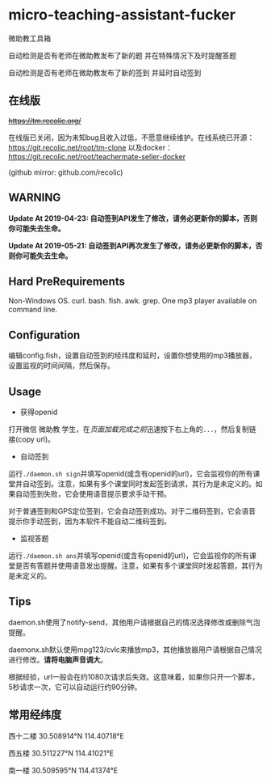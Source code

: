 # micro-teaching-assistant-fucker

微助教工具箱

自动检测是否有老师在微助教发布了新的题 并在特殊情况下及时提醒答题

自动检测是否有老师在微助教发布了新的签到 并延时自动签到

## 在线版

~~https://tm.recolic.org/~~

在线版已关闭，因为未知bug且收入过低，不愿意继续维护。在线系统已开源： https://git.recolic.net/root/tm-clone 以及docker： https://git.recolic.net/root/teachermate-seller-docker

(github mirror: github.com/recolic)

## WARNING

**Update At 2019-04-23: 自动签到API发生了修改，请务必更新你的脚本，否则你可能失去生命。**

**Update At 2019-05-21: 自动签到API再次发生了修改，请务必更新你的脚本，否则你可能失去生命。**

## Hard PreRequirements

Non-Windows OS. curl. bash. fish. awk. grep. One mp3 player available on command line.

## Configuration

编辑config.fish，设置自动签到的经纬度和延时，设置你想使用的mp3播放器，设置监视的时间间隔，然后保存。

## Usage

- 获得openid

打开微信 微助教 学生，在*页面加载完成之前*迅速按下右上角的`...`，然后复制链接(copy url)。

- 自动签到

运行`./daemon.sh sign`并填写openid(或含有openid的url)，它会监视你的所有课堂并自动签到。注意，如果有多个课堂同时发起签到请求，其行为是未定义的。如果自动签到失败，它会使用语音提示要求手动干预。

对于普通签到和GPS定位签到，它会自动签到成功。对于二维码签到，它会语音提示你手动签到，因为本软件不能自动二维码签到。

- 监视答题

运行`./daemon.sh ans`并填写openid(或含有openid的url)，它会监视你的所有课堂是否有答题并使用语音发出提醒。注意，如果有多个课堂同时发起答题，其行为是未定义的。

## Tips

daemon.sh使用了notify-send，其他用户请根据自己的情况选择修改或删除气泡提醒。

daemonx.sh默认使用mpg123/cvlc来播放mp3，其他播放器用户请根据自己情况进行修改。**请将电脑声音调大**。

根据经验，url一般会在约1080次请求后失效。这意味着，如果你只开一个脚本，5秒请求一次，它可以自动运行约90分钟。

## 常用经纬度

西十二楼 30.508914°N 114.40718°E

西五楼 30.511227°N 114.41021°E

南一楼 30.509595°N 114.41374°E
